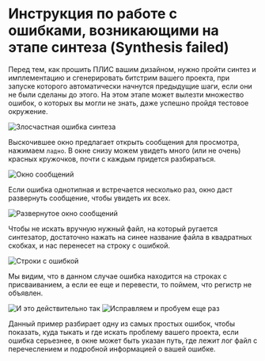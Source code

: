 # Инструкция по работе с ошибками, возникающими на этапе синтеза (Synthesis failed)

Перед тем, как прошить ПЛИС вашим дизайном, нужно пройти синтез и имплементацию и сгенерировать битстрим вашего проекта, при запуске которого автоматически начнутся предыдущие шаги, если они не были сделаны до этого. На этом этапе может вылезти множество ошибок, о которых вы могли не знать, даже успешно пройдя тестовое окружение. 

![Злосчастная ошибка синтеза](../../technical/Labs/Pic/synFail.png) 

Выскочившее окно предлагает открыть сообщения для просмотра, нажимаем `ладно`. В окне снизу можем увидеть много (или не очень) красных кружочков, почти с каждым придется разбираться.

![Окно сообщений](../../technical/Labs/Pic/synFail2.png) 

Если ошибка однотипная и встречается несколько раз, окно даст развернуть сообщение, чтобы увидеть их всех.

![Развернутое окно сообщений](../../technical/Labs/Pic/synFail3.png) 

Чтобы не искать вручную нужный файл, на который ругается синтезатор, достаточно нажать на синее название файла в квадратных скобках, и нас перенесет на строку с ошибкой. 

![Строки с ошибкой](../../technical/Labs/Pic/synFail4.png) 

Мы видим, что в данном случае ошибка находится на строках с присваиванием, а если ее еще и перевести, то поймем, что регистр не объявлен.

![И это действительно так](../../technical/Labs/Pic/synFail5.png) 
![Исправляем и пробуем еще раз](../../technical/Labs/Pic/synFail6.png) 

Данный пример разбирает одну из самых простых ошибок, чтобы показать, куда тыкать и где искать проблему вашего проекта, если ошибка серьезнее, в окне может быть указан путь, где лежит лог файл с перечеслением и подробной информацией о вашей ошибке.